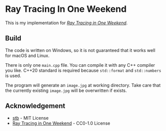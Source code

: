 # Ray Tracing In One Weekend

This is my implementation for *[Ray Tracing in One Weekend](https://raytracing.github.io/books/RayTracingInOneWeekend.html)*.

## Build

The code is written on Windows, so it is not guaranteed that it works well for macOS and Linux.

There is only one `main.cpp` file. You can compile it with any C++ compiler you like. C++20 standard is required because `std::format` and `std::numbers` is used.

The program will generate an `image.jpg` at working directory. Take care that the currently existing `image.jpg` will be overwritten if exists.

## Acknowledgement

- [stb](https://github.com/nothings/stb) - MIT License
- [Ray Tracing in One Weekend](https://raytracing.github.io/books/RayTracingInOneWeekend.html) - CC0-1.0 License